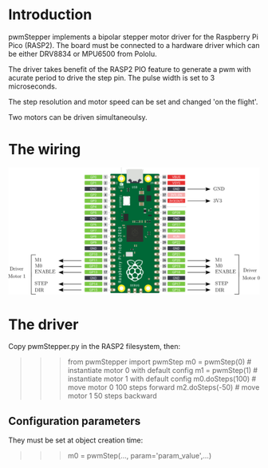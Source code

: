 # Introduction

pwmStepper implements a bipolar stepper motor driver for the Raspberry Pi Pico (RASP2). The board must be connected to a hardware driver which can be either DRV8834 or MPU6500 from Pololu.

The driver takes benefit of the RASP2 PIO feature to generate a pwm with acurate period to drive the step pin. The pulse width is set to 3 microseconds.

The step resolution and motor speed can be set and changed 'on the flight'.

Two motors can be driven simultaneoulsy.

# The wiring

![wiring](wiring.png)

# The driver

Copy pwmStepper.py in the RASP2 filesystem, then:

>>> from pwmStepper import pwmStep
>>> m0 = pwmStep(0)      # instantiate motor 0 with default config
>>> m1 = pwmStep(1)      # instantiate motor 1 with default config
>>> m0.doSteps(100)      # move motor 0 100 steps forward
>>> m2.doSteps(-50)      # move motor 1 50 steps backward

## Configuration parameters

They must be set at object creation time:

>>> m0 = pwmStep(..., param='param_value',...)

